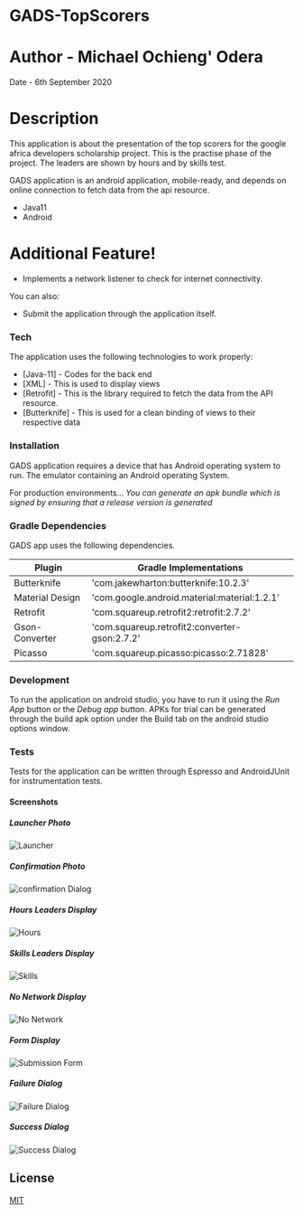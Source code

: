 # GADS-TopScorers
# Author - Michael Ochieng' Odera
Date - 6th September 2020

# Description
This application is about the presentation of the top scorers for the google africa developers scholarship project. This is the practise phase of the project.
The leaders are shown by hours and by skills test.



GADS application is an android application, mobile-ready, and depends on online connection to fetch data from the api resource.

  - Java11
  - Android 

# Additional Feature!

  - Implements a network listener to check for internet connectivity.


You can also:
  - Submit the application through the application itself.
  

### Tech
 The application uses the following technologies to work properly:

* [Java-11] - Codes for the back end
* [XML] - This is used to display views
* [Retrofit] - This is the library required to fetch the data from the API resource.
* [Butterknife] - This is used for a clean binding of views to their respective data


### Installation

GADS application requires a device that has Android operating system to run. The emulator containing an Android operating System.

For production environments...
 *You can generate an apk bundle which is signed by ensuring that a release version is generated*

### Gradle Dependencies

GADS app uses the following dependencies.

| Plugin | Gradle Implementations |
| ------ | ------ |
| Butterknife | 'com.jakewharton:butterknife:10.2.3'|
| Material Design |'com.google.android.material:material:1.2.1'|
| Retrofit | 'com.squareup.retrofit2:retrofit:2.7.2'|
| Gson-Converter | 'com.squareup.retrofit2:converter-gson:2.7.2' |
| Picasso | 'com.squareup.picasso:picasso:2.71828' |


### Development
To run the application on android studio, you have to run it using the *Run App* button or the *Debug app* button.
APKs for trial can be generated through the build apk option under the Build tab on the android studio options window.


### Tests
Tests for the application can be written through Espresso and AndroidJUnit for instrumentation tests.

#### Screenshots

##### Launcher Photo
![Launcher](./screenshot_launcher.png)

##### Confirmation Photo
![confirmation Dialog](./screenshot_confirm.png)

##### Hours Leaders Display
![Hours](./screenshot_hours.png)

##### Skills Leaders Display
![Skills](./screenshot_skills.png)

##### No Network Display

![No Network](./screenshot_nonetwork.png)

##### Form Display
![Submission Form](./screenshot_form.png)

##### Failure Dialog
![Failure Dialog](./screenshot_failure.png)

##### Success Dialog
![Success Dialog](./screenshot_succes.png)


License
----

[MIT](LICENSE)